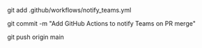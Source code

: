 git add .github/workflows/notify_teams.yml

git commit -m "Add GitHub Actions to notify Teams on PR merge"

git push origin main
